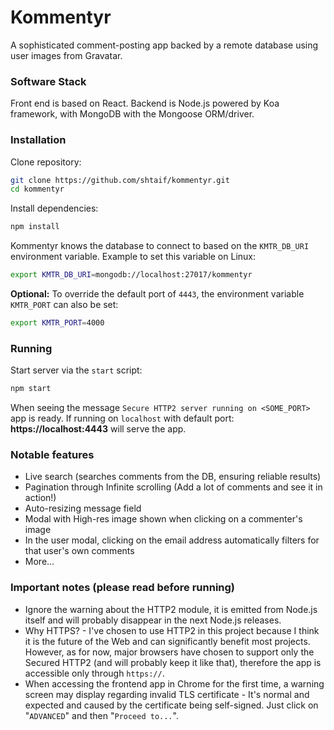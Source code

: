 # Kommentyr
A sophisticated comment-posting app backed by a remote database using user images from Gravatar.

### Software Stack
Front end is based on React.
Backend is Node.js powered by Koa framework, with MongoDB with the Mongoose ORM/driver.

### Installation
Clone repository:
```bash
git clone https://github.com/shtaif/kommentyr.git
cd kommentyr
```
Install dependencies:
```bash
npm install
```
Kommentyr knows the database to connect to based on the `KMTR_DB_URI` environment variable.
Example to set this variable on Linux:
```bash
export KMTR_DB_URI=mongodb://localhost:27017/kommentyr
```
**Optional:** To override the default port of `4443`, the environment variable `KMTR_PORT` can also be set:
```bash
export KMTR_PORT=4000
```

### Running
Start server via the `start` script:
```bash
npm start
```
When seeing the message `Secure HTTP2 server running on <SOME_PORT>` app is ready.
If running on `localhost` with default port:
**https://localhost:4443**
will serve the app.



### Notable features
- Live search (searches comments from the DB, ensuring reliable results)
- Pagination through Infinite scrolling (Add a lot of comments and see it in action!)
- Auto-resizing message field
- Modal with High-res image shown when clicking on a commenter's image
- In the user modal, clicking on the email address automatically filters for that user's own comments
- More...

### Important notes (please read before running)
- Ignore the warning about the HTTP2 module, it is emitted from Node.js itself and will probably disappear in the next Node.js releases.
- Why HTTPS? - I've chosen to use HTTP2 in this project because I think it is the future of the Web and can significantly benefit most projects. However, as for now, major browsers have chosen to support only the Secured HTTP2 (and will probably keep it like that), therefore the app is accessible only through `https://`.
- When accessing the frontend app in Chrome for the first time, a warning screen may display regarding invalid TLS certificate - It's normal and expected and caused by the certificate being self-signed. Just click on "`ADVANCED`" and then "`Proceed to...`".
